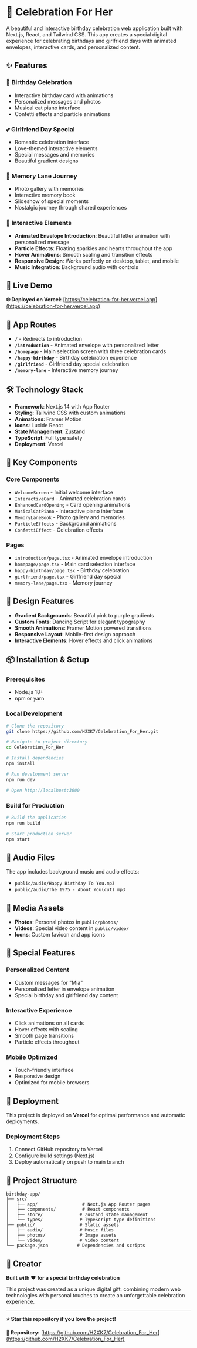 # 🎉 Celebration For Her

A beautiful and interactive birthday celebration web application built with Next.js, React, and Tailwind CSS. This app creates a special digital experience for celebrating birthdays and girlfriend days with animated envelopes, interactive cards, and personalized content.

## ✨ Features

### 🎂 **Birthday Celebration**
- Interactive birthday card with animations
- Personalized messages and photos
- Musical cat piano interface
- Confetti effects and particle animations

### 💕 **Girlfriend Day Special**
- Romantic celebration interface
- Love-themed interactive elements
- Special messages and memories
- Beautiful gradient designs

### 📸 **Memory Lane Journey**
- Photo gallery with memories
- Interactive memory book
- Slideshow of special moments
- Nostalgic journey through shared experiences

### 🎨 **Interactive Elements**
- **Animated Envelope Introduction**: Beautiful letter animation with personalized message
- **Particle Effects**: Floating sparkles and hearts throughout the app
- **Hover Animations**: Smooth scaling and transition effects
- **Responsive Design**: Works perfectly on desktop, tablet, and mobile
- **Music Integration**: Background audio with controls

## 🚀 Live Demo

**🌐 Deployed on Vercel:** [https://celebration-for-her.vercel.app](https://celebration-for-her.vercel.app)

## 📱 App Routes

- **`/`** - Redirects to introduction
- **`/introduction`** - Animated envelope with personalized letter
- **`/homepage`** - Main selection screen with three celebration cards
- **`/happy-birthday`** - Birthday celebration experience
- **`/girlfriend`** - Girlfriend day special celebration
- **`/memory-lane`** - Interactive memory journey

## 🛠️ Technology Stack

- **Framework**: Next.js 14 with App Router
- **Styling**: Tailwind CSS with custom animations
- **Animations**: Framer Motion
- **Icons**: Lucide React
- **State Management**: Zustand
- **TypeScript**: Full type safety
- **Deployment**: Vercel

## 🎯 Key Components

### Core Components
- `WelcomeScreen` - Initial welcome interface
- `InteractiveCard` - Animated celebration cards
- `EnhancedCardOpening` - Card opening animations
- `MusicalCatPiano` - Interactive piano interface
- `MemoryLaneBook` - Photo gallery and memories
- `ParticleEffects` - Background animations
- `ConfettiEffect` - Celebration effects

### Pages
- `introduction/page.tsx` - Animated envelope introduction
- `homepage/page.tsx` - Main card selection interface
- `happy-birthday/page.tsx` - Birthday celebration
- `girlfriend/page.tsx` - Girlfriend day special
- `memory-lane/page.tsx` - Memory journey

## 🎨 Design Features

- **Gradient Backgrounds**: Beautiful pink to purple gradients
- **Custom Fonts**: Dancing Script for elegant typography
- **Smooth Animations**: Framer Motion powered transitions
- **Responsive Layout**: Mobile-first design approach
- **Interactive Elements**: Hover effects and click animations

## 📦 Installation & Setup

### Prerequisites
- Node.js 18+ 
- npm or yarn

### Local Development
```bash
# Clone the repository
git clone https://github.com/H2XK7/Celebration_For_Her.git

# Navigate to project directory
cd Celebration_For_Her

# Install dependencies
npm install

# Run development server
npm run dev

# Open http://localhost:3000
```

### Build for Production
```bash
# Build the application
npm run build

# Start production server
npm start
```

## 🎵 Audio Files

The app includes background music and audio effects:
- `public/audio/Happy Birthday To You.mp3`
- `public/audio/The 1975 - About You(cut).mp3`

## 📸 Media Assets

- **Photos**: Personal photos in `public/photos/`
- **Videos**: Special video content in `public/video/`
- **Icons**: Custom favicon and app icons

## 🌟 Special Features

### Personalized Content
- Custom messages for "Mia"
- Personalized letter in envelope animation
- Special birthday and girlfriend day content

### Interactive Experience
- Click animations on all cards
- Hover effects with scaling
- Smooth page transitions
- Particle effects throughout

### Mobile Optimized
- Touch-friendly interface
- Responsive design
- Optimized for mobile browsers

## 🚀 Deployment

This project is deployed on **Vercel** for optimal performance and automatic deployments.

### Deployment Steps
1. Connect GitHub repository to Vercel
2. Configure build settings (Next.js)
3. Deploy automatically on push to main branch

## 📝 Project Structure

```
birthday-app/
├── src/
│   ├── app/                 # Next.js App Router pages
│   ├── components/          # React components
│   ├── store/              # Zustand state management
│   └── types/              # TypeScript type definitions
├── public/                 # Static assets
│   ├── audio/              # Music files
│   ├── photos/             # Image assets
│   └── video/              # Video content
└── package.json           # Dependencies and scripts
```

## 🎉 Creator

**Built with ❤️ for a special birthday celebration**

This project was created as a unique digital gift, combining modern web technologies with personal touches to create an unforgettable celebration experience.

---

**⭐ Star this repository if you love the project!**

**🔗 Repository:** [https://github.com/H2XK7/Celebration_For_Her](https://github.com/H2XK7/Celebration_For_Her)
